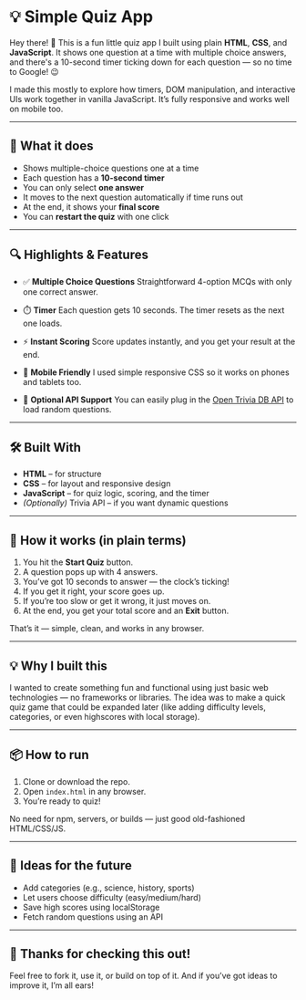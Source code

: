 
# 💡 Simple Quiz App

Hey there! 👋
This is a fun little quiz app I built using plain **HTML**, **CSS**, and **JavaScript**. It shows one question at a time with multiple choice answers, and there's a 10-second timer ticking down for each question — so no time to Google! 😉

I made this mostly to explore how timers, DOM manipulation, and interactive UIs work together in vanilla JavaScript. It’s fully responsive and works well on mobile too.

---

## 🚀 What it does

* Shows multiple-choice questions one at a time
* Each question has a **10-second timer**
* You can only select **one answer**
* It moves to the next question automatically if time runs out
* At the end, it shows your **final score**
* You can **restart the quiz** with one click

---

## 🔍 Highlights & Features

* ✅ **Multiple Choice Questions**
  Straightforward 4-option MCQs with only one correct answer.

* ⏱️ **Timer**
  Each question gets 10 seconds. The timer resets as the next one loads.

* ⚡ **Instant Scoring**
  Score updates instantly, and you get your result at the end.

* 📱 **Mobile Friendly**
  I used simple responsive CSS so it works on phones and tablets too.

* 🧠 **Optional API Support**
  You can easily plug in the [Open Trivia DB API](https://opentdb.com/) to load random questions.

---

## 🛠 Built With

* **HTML** – for structure
* **CSS** – for layout and responsive design
* **JavaScript** – for quiz logic, scoring, and the timer
* *(Optionally)* Trivia API – if you want dynamic questions

---

## 🧩 How it works (in plain terms)

1. You hit the **Start Quiz** button.
2. A question pops up with 4 answers.
3. You’ve got 10 seconds to answer — the clock’s ticking!
4. If you get it right, your score goes up.
5. If you’re too slow or get it wrong, it just moves on.
6. At the end, you get your total score and an **Exit** button.

That’s it — simple, clean, and works in any browser.

---

## 💡 Why I built this

I wanted to create something fun and functional using just basic web technologies — no frameworks or libraries. The idea was to make a quick quiz game that could be expanded later (like adding difficulty levels, categories, or even highscores with local storage).

---

## 📦 How to run

1. Clone or download the repo.
2. Open `index.html` in any browser.
3. You’re ready to quiz!

No need for npm, servers, or builds — just good old-fashioned HTML/CSS/JS.

---

## 🧪 Ideas for the future

* Add categories (e.g., science, history, sports)
* Let users choose difficulty (easy/medium/hard)
* Save high scores using localStorage
* Fetch random questions using an API

---

## 🙌 Thanks for checking this out!

Feel free to fork it, use it, or build on top of it. And if you’ve got ideas to improve it, I’m all ears!



